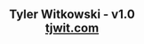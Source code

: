 <h2 align="center">
  Tyler Witkowski - v1.0<br/>
  <a href="http://tjwit.com" target="_blank">tjwit.com</a>
</h2>